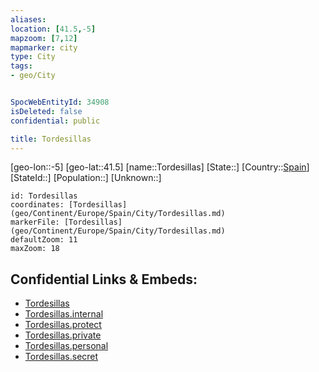 ```yaml
---
aliases: 
location: [41.5,-5]
mapzoom: [7,12] 
mapmarker: city 
type: City
tags:
- geo/City


SpocWebEntityId: 34908
isDeleted: false
confidential: public

title: Tordesillas
---
```

[geo-lon::-5]
[geo-lat::41.5]
[name::Tordesillas]
[State::]
[Country::[Spain](geo/Continent/Europe/Spain.md)]
[StateId::]
[Population::]
[Unknown::]


```leaflet
id: Tordesillas
coordinates: [Tordesillas](geo/Continent/Europe/Spain/City/Tordesillas.md)
markerFile: [Tordesillas](geo/Continent/Europe/Spain/City/Tordesillas.md)
defaultZoom: 11 
maxZoom: 18
```


## Confidential Links & Embeds: 
- [Tordesillas](../../../../../../_public/geo/Continent/Europe/Spain/City/Tordesillas.md) 
- [Tordesillas.internal](../../../../../../_internal/geo/Continent/Europe/Spain/City/Tordesillas.internal.md) 
- [Tordesillas.protect](../../../../../../_protect/geo/Continent/Europe/Spain/City/Tordesillas.protect.md) 
- [Tordesillas.private](../../../../../../_private/geo/Continent/Europe/Spain/City/Tordesillas.private.md) 
- [Tordesillas.personal](../../../../../../_personal/geo/Continent/Europe/Spain/City/Tordesillas.personal.md) 
- [Tordesillas.secret](../../../../../../_secret/geo/Continent/Europe/Spain/City/Tordesillas.secret.md) 
